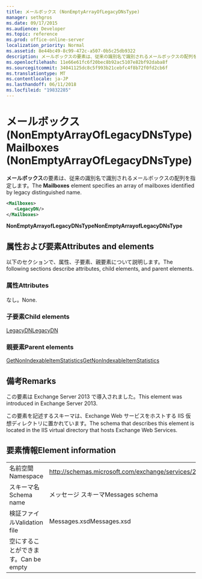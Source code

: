 ```yaml
---
title: メールボックス (NonEmptyArrayOfLegacyDNsType)
manager: sethgros
ms.date: 09/17/2015
ms.audience: Developer
ms.topic: reference
ms.prod: office-online-server
localization_priority: Normal
ms.assetid: 8e44bc49-8c99-472c-a507-0b5c25db9322
description: メールボックスの要素は、従来の識別名で識別されるメールボックスの配列を指定します。
ms.openlocfilehash: 11e66e61fc6f20bec8b92ac5107e82bf92daba8f
ms.sourcegitcommit: 34041125dc8c5f993b21cebfc4f8b72f0fd2cb6f
ms.translationtype: MT
ms.contentlocale: ja-JP
ms.lasthandoff: 06/11/2018
ms.locfileid: "19832285"
---
```

# <a name="mailboxes-nonemptyarrayoflegacydnstype"></a><span data-ttu-id="d5f92-103">メールボックス (NonEmptyArrayOfLegacyDNsType)</span><span class="sxs-lookup"><span data-stu-id="d5f92-103">Mailboxes (NonEmptyArrayOfLegacyDNsType)</span></span>

<span data-ttu-id="d5f92-104">**メールボックス**の要素は、従来の識別名で識別されるメールボックスの配列を指定します。</span><span class="sxs-lookup"><span data-stu-id="d5f92-104">The **Mailboxes** element specifies an array of mailboxes identified by legacy distinguished name.</span></span> 
  
```XML
<Mailboxes>
   <LegacyDN/>
</Mailboxes>
```

<span data-ttu-id="d5f92-105">**NonEmptyArrayofLegacyDNsType**</span><span class="sxs-lookup"><span data-stu-id="d5f92-105">**NonEmptyArrayofLegacyDNsType**</span></span>

## <a name="attributes-and-elements"></a><span data-ttu-id="d5f92-106">属性および要素</span><span class="sxs-lookup"><span data-stu-id="d5f92-106">Attributes and elements</span></span>

<span data-ttu-id="d5f92-107">以下のセクションで、属性、子要素、親要素について説明します。</span><span class="sxs-lookup"><span data-stu-id="d5f92-107">The following sections describe attributes, child elements, and parent elements.</span></span>
  
### <a name="attributes"></a><span data-ttu-id="d5f92-108">属性</span><span class="sxs-lookup"><span data-stu-id="d5f92-108">Attributes</span></span>

<span data-ttu-id="d5f92-109">なし。</span><span class="sxs-lookup"><span data-stu-id="d5f92-109">None.</span></span>
  
### <a name="child-elements"></a><span data-ttu-id="d5f92-110">子要素</span><span class="sxs-lookup"><span data-stu-id="d5f92-110">Child elements</span></span>

[<span data-ttu-id="d5f92-111">LegacyDN</span><span class="sxs-lookup"><span data-stu-id="d5f92-111">LegacyDN</span></span>](legacydn.md)
  
### <a name="parent-elements"></a><span data-ttu-id="d5f92-112">親要素</span><span class="sxs-lookup"><span data-stu-id="d5f92-112">Parent elements</span></span>

[<span data-ttu-id="d5f92-113">GetNonIndexableItemStatistics</span><span class="sxs-lookup"><span data-stu-id="d5f92-113">GetNonIndexableItemStatistics</span></span>](getnonindexableitemstatistics.md)
  
## <a name="remarks"></a><span data-ttu-id="d5f92-114">備考</span><span class="sxs-lookup"><span data-stu-id="d5f92-114">Remarks</span></span>

<span data-ttu-id="d5f92-115">この要素は Exchange Server 2013 で導入されました。</span><span class="sxs-lookup"><span data-stu-id="d5f92-115">This element was introduced in Exchange Server 2013.</span></span>
  
<span data-ttu-id="d5f92-116">この要素を記述するスキーマは、Exchange Web サービスをホストする IIS 仮想ディレクトリに置かれています。</span><span class="sxs-lookup"><span data-stu-id="d5f92-116">The schema that describes this element is located in the IIS virtual directory that hosts Exchange Web Services.</span></span>
  
## <a name="element-information"></a><span data-ttu-id="d5f92-117">要素情報</span><span class="sxs-lookup"><span data-stu-id="d5f92-117">Element information</span></span>

|||
|:-----|:-----|
|<span data-ttu-id="d5f92-118">名前空間</span><span class="sxs-lookup"><span data-stu-id="d5f92-118">Namespace</span></span>  <br/> |http://schemas.microsoft.com/exchange/services/2006/messages  <br/> |
|<span data-ttu-id="d5f92-119">スキーマ名</span><span class="sxs-lookup"><span data-stu-id="d5f92-119">Schema name</span></span>  <br/> |<span data-ttu-id="d5f92-120">メッセージ スキーマ</span><span class="sxs-lookup"><span data-stu-id="d5f92-120">Messages schema</span></span>  <br/> |
|<span data-ttu-id="d5f92-121">検証ファイル</span><span class="sxs-lookup"><span data-stu-id="d5f92-121">Validation file</span></span>  <br/> |<span data-ttu-id="d5f92-122">Messages.xsd</span><span class="sxs-lookup"><span data-stu-id="d5f92-122">Messages.xsd</span></span>  <br/> |
|<span data-ttu-id="d5f92-123">空にすることができます。</span><span class="sxs-lookup"><span data-stu-id="d5f92-123">Can be empty</span></span>  <br/> ||
   


